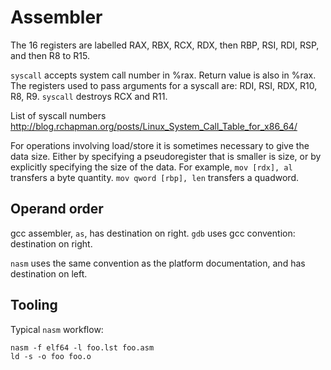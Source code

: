 # Assembler

The 16 registers are labelled RAX, RBX, RCX, RDX, then RBP, RSI,
RDI, RSP, and then R8 to R15.

`syscall` accepts system call number in %rax.
Return value is also in %rax.
The registers used to pass arguments for a syscall are:
RDI, RSI, RDX, R10, R8, R9.
`syscall` destroys RCX and R11.

List of syscall numbers http://blog.rchapman.org/posts/Linux_System_Call_Table_for_x86_64/

For operations involving load/store it is sometimes necessary to
give the data size.
Either by specifying a pseudoregister that is smaller is size,
or by explicitly specifying the size of the data.
For example, `mov [rdx], al` transfers a byte quantity.
`mov qword [rbp], len` transfers a quadword.


## Operand order

gcc assembler, `as`, has destination on right.
`gdb` uses gcc convention: destination on right.

`nasm` uses the same convention as the platform documentation,
and has destination on left.

## Tooling

Typical `nasm` workflow:

    nasm -f elf64 -l foo.lst foo.asm
    ld -s -o foo foo.o

